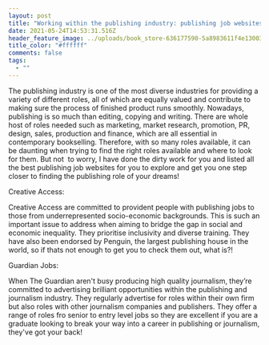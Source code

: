 ```yaml
---
layout: post
title: "Working within the publishing industry: publishing job websites "
date: 2021-05-24T14:53:31.516Z
header_feature_image: ../uploads/book_store-636177590-5a8983611f4e1300364fc238.jpg
title_color: "#ffffff"
comments: false
tags:
  - ""
---
```

The publishing industry is one of the most diverse industries for providing a variety of different roles, all of which are equally valued and contribute to making sure the process of finished product runs smoothly. Nowadays, publishing is so much than editing, copying and writing. There are whole host of roles needed such as marketing, market research, promotion, PR, design, sales, production and finance, which are all essential in contemporary bookselling. Therefore, with so many roles available, it can be daunting when trying to find the right roles available and where to look for them. But not  to worry, I have done the dirty work for you and listed all the best publishing job websites for you to explore and get you one step closer to finding the publishing role of your dreams!



Creative Access: 

Creative Access are committed to provident people with publishing jobs to those from underrepresented socio-economic backgrounds. This is such an important issue to address when aiming to bridge the gap in social and economic inequality. They prioritise inclusivity and diverse training. They have also been endorsed by Penguin, the largest publishing house in the world, so if thats not enough to get you to check them out, what is?!



Guardian Jobs:

When The Guardian aren't busy producing high quality journalism, they’re committed to advertising brilliant opportunities within the publishing and journalism industry. They regularly advertise for roles within their own firm but also roles with other journalism companies and publishers. They offer a range of roles fro senior to entry level jobs so they are excellent if you are a graduate looking to break your way into a career in publishing or journalism, they've got your back!